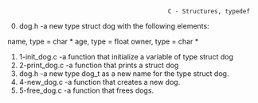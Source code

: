                                                  C - Structures, typedef
0. dog.h -a new type struct dog with the following elements:

name, type = char *
age, type = float
owner, type = char *
1. 1-init_dog.c -a function that initialize a variable of type struct dog
2. 2-print_dog.c -a function that prints a struct dog
3. dog.h -a new type dog_t as a new name for the type struct dog.
4. 4-new_dog.c -a function that creates a new dog.
5. 5-free_dog.c -a function that frees dogs.
